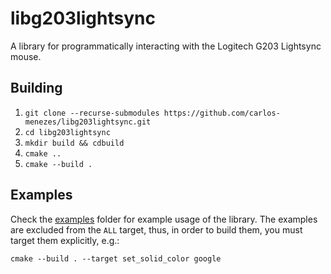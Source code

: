 # libg203lightsync

A library for programmatically interacting with the Logitech G203 Lightsync mouse.

## Building

1. `git clone --recurse-submodules https://github.com/carlos-menezes/libg203lightsync.git`
2. `cd libg203lightsync`
3. `mkdir build && cdbuild`
4. `cmake ..`
5. `cmake --build .`


## Examples
Check the [examples](/examples) folder for example usage of the library.  The examples are excluded from the `ALL` target, thus, in order to build them, you must target them explicitly, e.g.:

```shell
cmake --build . --target set_solid_color google
```
